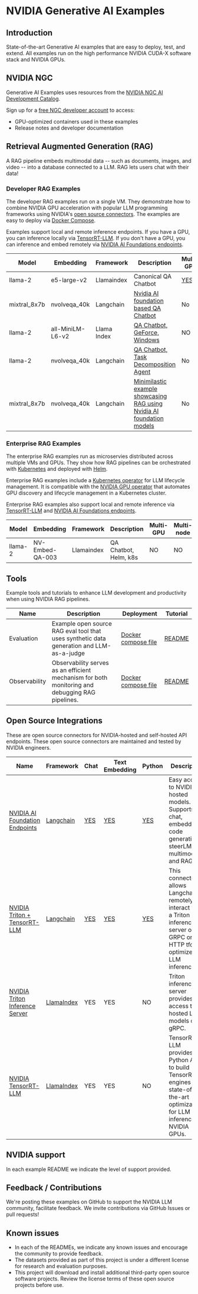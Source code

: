 # NVIDIA Generative AI Examples

## Introduction
State-of-the-art Generative AI examples that are easy to deploy, test, and extend. All examples run on the high performance NVIDIA CUDA-X software stack and NVIDIA GPUs.

## NVIDIA NGC
Generative AI Examples uses resources from the [NVIDIA NGC AI Development Catalog](https://ngc.nvidia.com).

Sign up for a [free NGC developer account](https://ngc.nvidia.com/signin) to access:

- GPU-optimized containers used in these examples
- Release notes and developer documentation

## Retrieval Augmented Generation (RAG)

A RAG pipeline embeds multimodal data --  such as documents, images, and video -- into a database connected to a LLM.  RAG lets users chat with their data!

### Developer RAG Examples

The developer RAG examples run on a single VM. They demonstrate how to combine NVIDIA GPU acceleration with popular LLM programming frameworks using NVIDIA's [open source connectors](#open-source-integrations). The examples are easy to deploy via [Docker Compose](https://docs.docker.com/compose/).

Examples support local and remote inference endpoints. If you have a GPU, you can inference locally via [TensorRT-LLM](https://github.com/NVIDIA/TensorRT-LLM). If you don't have a GPU, you can inference and embed remotely via [NVIDIA AI Foundations endpoints](https://www.nvidia.com/en-us/ai-data-science/foundation-models/).

| Model         | Embedding           | Framework        | Description               | Multi-GPU | TRT-LLM | NVIDIA AI Foundation | Triton | Vector Database |
|---------------|-----------------------|------------|-------------------------|-----------|------------|-------------|---------|--------|
| llama-2 | e5-large-v2 | Llamaindex | Canonical QA Chatbot | [YES](RetrievalAugmentedGeneration/README.md#3-qa-chatbot-multi-gpu----a100h100l40s)        | [YES](RetrievalAugmentedGeneration/README.md#2-qa-chatbot----a100h100l40s-gpu)       | No | YES     | Milvus/[PGVector]((RetrievalAugmentedGeneration/README.md#2-qa-chatbot----a100h100l40s-gpu))|
| mixtral_8x7b | nvolveqa_40k | Langchain | [Nvidia AI foundation based QA Chatbot](RetrievalAugmentedGeneration/README.md#1-qa-chatbot----nvidia-ai-foundation-inference-endpoint)  | No        | No       | YES | YES     | Milvus|
| llama-2 | all-MiniLM-L6-v2 | Llama Index | [QA Chatbot, GeForce, Windows](https://github.com/NVIDIA/trt-llm-rag-windows/tree/release/1.0)  | NO        | YES        | NO | NO     | FAISS |
| llama-2 | nvolveqa_40k | Langchain | [QA Chatbot, Task Decomposition Agent](./RetrievalAugmentedGeneration/README.md#5-qa-chatbot-with-task-decomposition-example----a100h100l40s) | No | No | YES | YES | FAISS
| mixtral_8x7b | nvolveqa_40k | Langchain | [Minimilastic example showcasing RAG using Nvidia AI foundation models](./examples/README.md#rag-in-5-minutes-example)  | No        | No       | YES | YES     | FAISS|



### Enterprise RAG Examples

The enterprise RAG examples run as microservies distributed across multiple VMs and GPUs. They show how RAG pipelines can be orchestrated with [Kubernetes](https://kubernetes.io/) and deployed with [Helm](https://helm.sh/).

Enterprise RAG examples include a [Kubernetes operator](https://kubernetes.io/docs/concepts/extend-kubernetes/operator/) for LLM lifecycle management. It is compatible with the [NVIDIA GPU operator](https://catalog.ngc.nvidia.com/orgs/nvidia/containers/gpu-operator) that automates GPU discovery and lifecycle management in a Kubernetes cluster.

Enterprise RAG examples also support local and remote inference via [TensorRT-LLM](https://github.com/NVIDIA/TensorRT-LLM) and [NVIDIA AI Foundations endpoints](https://www.nvidia.com/en-us/ai-data-science/foundation-models/).

| Model         | Embedding           | Framework        | Description               | Multi-GPU | Multi-node | TRT-LLM | NVIDIA AI Foundation | Triton | Vector Database |
|---------------|-----------------------|------------|--------|-------------------------|-----------|------------|-------------|---------|--------|
| llama-2 | NV-Embed-QA-003 | Llamaindex | QA Chatbot, Helm, k8s  | NO        | NO | [YES](./docs/developer-llm-operator/)         | NO | YES     | Milvus|

## Tools

Example tools and tutorials to enhance LLM development and productivity when using NVIDIA RAG pipelines.

| Name | Description | Deployment | Tutorial |
|------|-------------|------|--------|
| Evaluation | Example open source RAG eval tool that uses synthetic data generation and LLM-as-a-judge |  [Docker compose file](./deploy/compose/docker-compose-evaluation.yaml) | [README](./docs/rag/evaluation.md) |]
| Observability | Observability serves as an efficient mechanism for both monitoring and debugging RAG pipelines. |  [Docker compose file](./deploy/compose/docker-compose-observability.yaml) | [README](./docs/rag/observability.md) |]

## Open Source Integrations

These are open source connectors for NVIDIA-hosted and self-hosted API endpoints. These open source connectors are maintained and tested by NVIDIA engineers.

| Name | Framework | Chat | Text Embedding | Python | Description |
|------|-----------|------|-----------|--------|-------------|
|[NVIDIA AI Foundation Endpoints](https://python.langchain.com/docs/integrations/providers/nvidia) | [Langchain](https://www.langchain.com/) |[YES](https://python.langchain.com/docs/integrations/chat/nvidia_ai_endpoints)|[YES](https://python.langchain.com/docs/integrations/text_embedding/nvidia_ai_endpoints)|[YES](https://pypi.org/project/langchain-nvidia-ai-endpoints/)|Easy access to NVIDIA hosted models. Supports chat, embedding, code generation, steerLM, multimodal, and RAG.|
|[NVIDIA Triton + TensorRT-LLM](https://github.com/langchain-ai/langchain/tree/master/libs/partners/nvidia-trt) | [Langchain](https://www.langchain.com/) |[YES](https://github.com/langchain-ai/langchain/blob/master/libs/partners/nvidia-trt/docs/llms.ipynb)|[YES](https://github.com/langchain-ai/langchain/blob/master/libs/partners/nvidia-trt/docs/llms.ipynb)|[YES](https://pypi.org/project/langchain-nvidia-trt/)|This connector allows Langchain to remotely interact with a Triton inference server over GRPC or HTTP tfor optimized LLM inference.|
|[NVIDIA Triton Inference Server](https://docs.llamaindex.ai/en/stable/examples/llm/nvidia_triton.html) | [LlamaIndex](https://www.llamaindex.ai/) |YES|YES|NO|Triton inference server provides API access to hosted LLM models over gRPC. |
|[NVIDIA TensorRT-LLM](https://docs.llamaindex.ai/en/stable/examples/llm/nvidia_tensorrt.html) | [LlamaIndex](https://www.llamaindex.ai/) |YES|YES|NO|TensorRT-LLM provides a Python API to build TensorRT engines with state-of-the-art optimizations for LLM inference on NVIDIA GPUs. |


## NVIDIA support
In each example README we indicate the level of support provided.

## Feedback / Contributions
We're posting these examples on GitHub to support the NVIDIA LLM community, facilitate feedback. We invite contributions via GitHub Issues or pull requests!

## Known issues
- In each of the READMEs, we indicate any known issues and encourage the community to provide feedback.
- The datasets provided as part of this project is under a different license for research and evaluation purposes.
- This project will download and install additional third-party open source software projects. Review the license terms of these open source projects before use.
